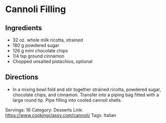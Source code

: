 # Cannoli Filling
## Ingredients
- 32 oz. whole milk ricotta, strained
- 180 g powdered sugar
- 126 g mini chocolate chips
- 1/4 tsp ground cinnamon
- Chopped unsalted pistachios, optional
## Directions
- In a mixing bowl fold and stir together strained ricotta, powdered sugar, chocolate chips, and cinnamon. Transfer into a piping bag fitted with a large round tip. Pipe filling into cooled cannoli shells.

Servings: 16
Category: Desserts
Link: https://www.cookingclassy.com/cannoli/
Tags: Italian
